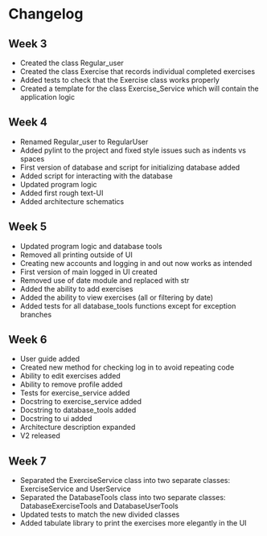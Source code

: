 # Changelog

## Week 3

- Created the class Regular_user
- Created the class Exercise that records individual completed exercises
- Added tests to check that the Exercise class works properly
- Created a template for the class Exercise_Service which will contain the application logic

## Week 4

- Renamed Regular_user to RegularUser
- Added pylint to the project and fixed style issues such as indents vs spaces
- First version of database and script for initializing database added
- Added script for interacting with the database
- Updated program logic
- Added first rough text-UI
- Added architecture schematics

## Week 5

- Updated program logic and database tools
- Removed all printing outside of UI
- Creating new accounts and logging in and out now works as intended
- First version of main logged in UI created
- Removed use of date module and replaced with str
- Added the ability to add exercises
- Added the ability to view exercises (all or filtering by date)
- Added tests for all database_tools functions except for exception branches

## Week 6

- User guide added
- Created new method for checking log in to avoid repeating code
- Ability to edit exercises added
- Ability to remove profile added
- Tests for exercise_service added
- Docstring to exercise_service added
- Docstring to database_tools added 
- Docstring to ui added
- Architecture description expanded
- V2 released

## Week 7

- Separated the ExerciseService class into two separate classes: ExerciseService and UserService
- Separated the DatabaseTools class into two separate classes: DatabaseExerciseTools and DatabaseUserTools
- Updated tests to match the new divided classes
- Added tabulate library to print the exercises more elegantly in the UI